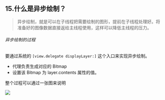 ## 15.什么是异步绘制？

> 异步绘制，就是可以在子线程把需要绘制的图形，提前在子线程处理好。将准备好的图像数据直接返给主线程使用，这样可以降低主线程的压力。


###### 异步绘制的过程

要通过系统的 `[view.delegate displayLayer:]` 这个入口来实现异步绘制。

- 代理负责生成对应的 Bitmap
- 设置该 Bitmap 为 layer.contents 属性的值。


整个过程可以通过一张图来说明

![](http://okhqmtd8q.bkt.clouddn.com/%E5%BC%82%E6%AD%A5%E7%BB%98%E5%88%B6%E5%8E%9F%E7%90%86.png)


